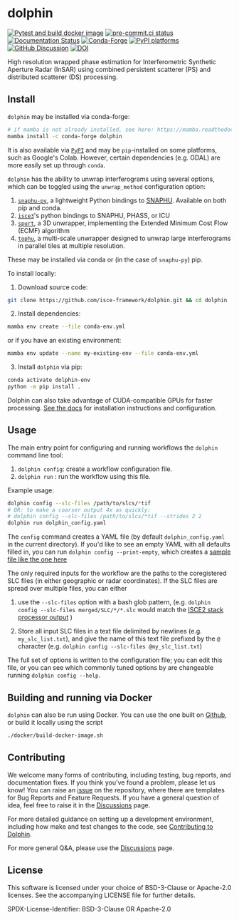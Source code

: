 # dolphin

[![Pytest and build docker image](https://github.com/isce-framework/dolphin/actions/workflows/test-build-push.yml/badge.svg?branch=main)](https://github.com/isce-framework/dolphin/actions/workflows/test-build-push.yml)
[![pre-commit.ci status](https://results.pre-commit.ci/badge/github/isce-framework/dolphin/main.svg)](https://results.pre-commit.ci/latest/github/isce-framework/dolphin/main)
[![Documentation Status][rtd-badge]][rtd-link]
[![Conda-Forge][conda-badge]][conda-link]
[![PyPI platforms][pypi-platforms]][pypi-link]
[![GitHub Discussion][github-discussions-badge]][github-discussions-link]
[![DOI](https://joss.theoj.org/papers/10.21105/joss.06997/status.svg)](https://doi.org/10.21105/joss.06997)

<!-- prettier-ignore-start -->
[conda-badge]:              https://img.shields.io/conda/vn/conda-forge/dolphin
[conda-link]:               https://github.com/conda-forge/dolphin-feedstock
[pypi-link]:                https://pypi.org/project/dolphin/
[pypi-platforms]:           https://img.shields.io/pypi/pyversions/dolphin
[github-discussions-badge]: https://img.shields.io/static/v1?label=Discussions&message=Ask&color=blue&logo=github
[github-discussions-link]:  https://github.com/isce-framework/dolphin/discussions
[rtd-badge]:                https://readthedocs.org/projects/dolphin-insar/badge/?version=latest
[rtd-link]:                 https://dolphin-insar.readthedocs.io/en/latest/?badge=latest
<!-- prettier-ignore-end -->

High resolution wrapped phase estimation for Interferometric Synthetic Aperture Radar (InSAR) using combined persistent scatterer (PS) and distributed scatterer (DS) processing.

<!-- DeformatiOn Land surface Products in High resolution using INsar -->

## Install

`dolphin` may be installed via conda-forge:

```bash
# if mamba is not already installed, see here: https://mamba.readthedocs.io/en/latest/
mamba install -c conda-forge dolphin
```

It is also available via [`PyPI`](https://pypi.org/project/dolphin/) and may be `pip`-installed on some platforms, such as Google's Colab. However, certain dependencies (e.g. GDAL) are more easily set up through `conda`.

`dolphin` has the ability to unwrap interferograms using several options, which can be toggled using the `unwrap_method` configuration option:

1. [`snaphu-py`](https://github.com/isce-framework/snaphu-py), a lightweight Python bindings to [SNAPHU](https://web.stanford.edu/group/radar/softwareandlinks/sw/snaphu/). Available on both pip and conda.
2. [`isce3`](https://github.com/isce-framework/isce3)'s python bindings to SNAPHU, PHASS, or ICU
3. [`spurt`](https://github.com/isce-framework/spurt), a 3D unwrapper, implementing the Extended Minimum Cost Flow (ECMF) algorithm
4. [`tophu`](https://github.com/isce-framework/tophu), a multi-scale unwrapper designed to unwrap large interferograms in parallel tiles at multiple resolution.


These may be installed via conda or (in the case of `snaphu-py`) pip.

To install locally:

1. Download source code:

```bash
git clone https://github.com/isce-framework/dolphin.git && cd dolphin
```

2. Install dependencies:

```bash
mamba env create --file conda-env.yml
```

or if you have an existing environment:

```bash
mamba env update --name my-existing-env --file conda-env.yml
```

3. Install `dolphin` via pip:

```bash
conda activate dolphin-env
python -m pip install .
```

Dolphin can also take advantage of CUDA-compatible GPUs for faster processing. [See the docs](https://dolphin-insar.readthedocs.io/en/latest/gpu-setup) for installation instructions and configuration.

## Usage

The main entry point for configuring and running workflows the `dolphin` command line tool:

1. `dolphin config`: create a workflow configuration file.
2. `dolphin run` : run the workflow using this file.

Example usage:

```bash
dolphin config --slc-files /path/to/slcs/*tif
# OR: to make a coarser output 4x as quickly:
# dolphin config --slc-files /path/to/slcs/*tif --strides 2 2
dolphin run dolphin_config.yaml
```

The `config` command creates a YAML file (by default `dolphin_config.yaml` in the current directory). If you'd like to see an empty YAML with all defaults filled in, you can run `dolphin config --print-empty`, which creates a [sample file like the one here](https://raw.githubusercontent.com/isce-framework/dolphin/refs/heads/main/docs/sample_dolphin_config.yaml)

The only required inputs for the workflow are the paths to the coregistered SLC files (in either geographic or radar coordinates).
If the SLC files are spread over multiple files, you can either

1. use the `--slc-files` option with a bash glob pattern, (e.g. `dolphin config --slc-files merged/SLC/*/*.slc` would match the [ISCE2 stack processor output](https://github.com/isce-framework/isce2/tree/main/contrib/stack) )

1. Store all input SLC files in a text file delimited by newlines (e.g. `my_slc_list.txt`), and give the name of this text file prefixed by the `@` character (e.g. `dolphin config --slc-files @my_slc_list.txt`)

The full set of options is written to the configuration file; you can edit this file, or you can see which commonly tuned options by are changeable running `dolphin config --help`.

## Building and running via Docker

`dolphin` can also be run using Docker. You can use the one built on [Github](https://github.com/isce-framework/dolphin/pkgs/container/dolphin), or build it locally using the script

```bash
./docker/build-docker-image.sh
```

## Contributing

We welcome many forms of contributing, including testing, bug reports, and documentation fixes. If you think you've found a problem, please let us know! You can raise an [issue](https://github.com/isce-framework/dolphin/issues) on the repository, where there are templates for Bug Reports and Feature Requests. If you have a general question of idea, feel free to raise it in the [Discussions](https://github.com/isce-framework/dolphin/discussions) page.

For more detailed guidance on setting up a development environment, including how make and test changes to the code, see [Contributing to Dolphin](CONTRIBUTING.md).

For more general Q&A, please use the [Discussions](https://github.com/isce-framework/dolphin/discussions) page.

## License

This software is licensed under your choice of BSD-3-Clause or Apache-2.0 licenses. See the accompanying LICENSE file for further details.

SPDX-License-Identifier: BSD-3-Clause OR Apache-2.0
